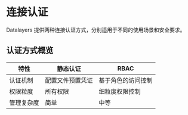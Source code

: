 # 连接认证

Datalayers 提供两种连接认证方式，分别适用于不同的使用场景和安全要求。


## 认证方式概览

| 特性          |  静态认证                |  RBAC                 | 
| ------------- | ----------------------- | --------------------- | 
| 认证机制       | 配置文件预置凭证         | 基于角色的访问控制      |   
| 权限粒度       | 所有权限                | 细粒度权限控制          |   
| 管理复杂度     | 简单                    | 中等                   |   



